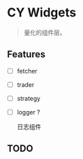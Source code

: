 # CY Widgets

> 量化的组件层。

## Features

- [ ] fetcher
- [ ] trader
- [ ] strategy
- [ ] logger ? 

    日志组件

## TODO
